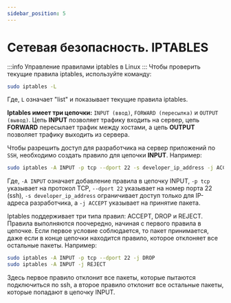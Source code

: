 ```yaml
---
sidebar_position: 5
---
```


# Сетевая безопасность. IPTABLES

:::info
Управление правилами iptables в Linux
:::
Чтобы проверить текущие правила iptables, используйте команду:

```bash
sudo iptables -L
```

Где, `L` означает "list" и показывает текущие правила iptables.

**Iptables имеет три цепочки:** `INPUT (ввод)`, `FORWARD (пересылка)` и `OUTPUT (вывод)`. Цепь **INPUT** позволяет трафику входить на сервер, цепь **FORWARD** пересылает трафик между хостами, а цепь **OUTPUT** позволяет трафику выходить из сервера.

Чтобы разрешить доступ для разработчика на сервер приложений по `SSH`, необходимо создать правило для цепочки **INPUT**. Например:

```bash
sudo iptables -A INPUT -p tcp --dport 22 -s developer_ip_address -j ACCEPT
```

Где, `-A INPUT` означает добавление правила в цепочку INPUT, `-p tcp` указывает на протокол TCP, `--dport 22` указывает на номер порта 22 (ssh), `-s developer_ip_address` ограничивает доступ только для IP-адреса разработчика, а `-j ACCEPT` указывает на принятие пакета.

Iptables поддерживает три типа правил: ACCEPT, DROP и REJECT. Правила выполняются поочередно, начиная с первого правила в цепочке. Если первое условие соблюдается, то пакет принимается, даже если в конце цепочки находится правило, которое отклоняет все остальные пакеты. Например:

```bash
sudo iptables -A INPUT -p tcp --dport 22 -j DROP
sudo iptables -A INPUT -j REJECT
```

Здесь первое правило отклонит все пакеты, которые пытаются подключиться по ssh, а второе правило отклонит все остальные пакеты, которые попадают в цепочку INPUT.

